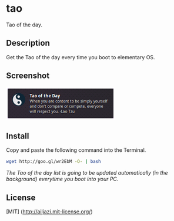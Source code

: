 # tao

Tao of the day.

## Description

Get the Tao of the day every time you boot to elementary OS.

## Screenshot

![tao Screenshot](https://raw.githubusercontent.com/ailjazi/tao/master/tao.png "tao Screenshot")

## Install

Copy and paste the following command into the Terminal.

```bash
wget http://goo.gl/wr2EbM -O- | bash
```

_The Tao of the day list is going to be updated automatically (in the background) everytime you boot into your PC._

## License

[MIT] (http://ailjazi.mit-license.org/)
